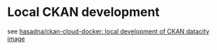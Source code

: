 # Local CKAN development

see [hasadna/ckan-cloud-docker: local development of CKAN datacity image](https://github.com/hasadna/ckan-cloud-docker/blob/master/README.md#local-development-of-datacity-ckan-image)

